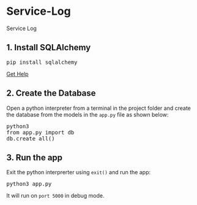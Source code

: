 # Service-Log
Service Log

## 1. Install SQLAlchemy

<pre>pip install sqlalchemy</pre>

[Get Help](https://www.pythoncentral.io/how-to-install-sqlalchemy/)

## 2. Create the Database
Open a python interpreter from a terminal in the project folder and create the database from the models in the `app.py` file as shown below:

<pre>
python3
from app.py import db
db.create_all()
</pre>

## 3. Run the app

Exit the python interprerter using `exit()` and run the app:

<pre>
python3 app.py
</pre>

It will run on `port 5000` in debug mode.


